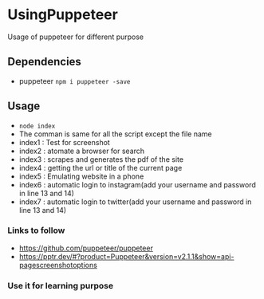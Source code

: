 # UsingPuppeteer
Usage of puppeteer for different purpose

## Dependencies
* puppeteer `npm i puppeteer -save`

## Usage
* `node index `
* The comman is same for all the script except the file name
* index1 : Test for screenshot
* index2 : atomate a browser for search
* index3 : scrapes and generates the pdf of the site
* index4 : getting the url or title of the current page
* index5 : Emulating website in a phone
* index6 : automatic login to instagram(add your username and password in line 13 and 14)
* index7 : automatic login to twitter(add your username and password in line 13 and 14)

### Links to follow
* https://github.com/puppeteer/puppeteer
* https://pptr.dev/#?product=Puppeteer&version=v2.1.1&show=api-pagescreenshotoptions

### Use it for learning purpose
